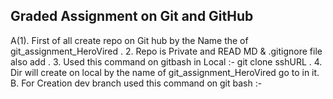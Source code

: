 ## Graded Assignment on Git and GitHub ######################################################################################################################

A(1). First of all create repo on Git hub by the Name the of git_assignment_HeroVired .
2. Repo is Private and READ MD & .gitignore file also add .
3. Used this command on gitbash in Local :- git clone sshURL .
4. Dir will create on local by the name of git_assignment_HeroVired go to in it.
B. For Creation dev branch used this command on git bash :- 
